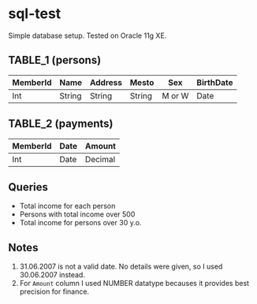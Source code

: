 # sql-test
Simple database setup. Tested on Oracle 11g XE.

## TABLE_1 (persons)

MemberId | Name   | Address | Mesto  | Sex    | BirthDate
-------- | ------ | ------- | ------ | ------ | ---------
Int      | String | String  | String | M or W | Date

## TABLE_2 (payments)

MemberId | Date   | Amount  
-------- | ------ | ------- 
Int      | Date   | Decimal

## Queries
- Total income for each person
- Persons with total income over 500
- Total income for persons over 30 y.o.

## Notes
1. 31.06.2007 is not a valid date. No details were given, so I used 30.06.2007 instead.
2. For `Amount` column I used NUMBER datatype becauses it provides best precision for finance.
